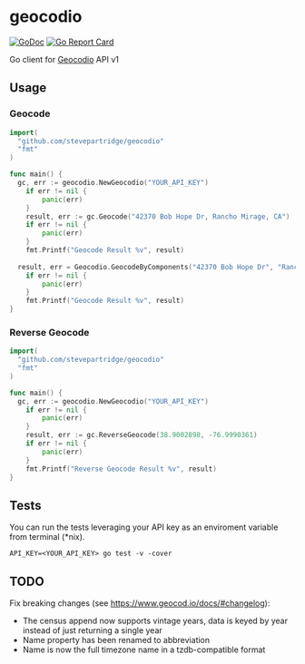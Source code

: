 # geocodio

[![GoDoc](https://godoc.org/github.com/stevepartridge/geocodio?status.svg)](https://godoc.org/github.com/stevepartridge/geocodio) [![Go Report Card](https://goreportcard.com/badge/github.com/stevepartridge/geocodio)](https://goreportcard.com/report/github.com/stevepartridge/geocodio)

Go client for [Geocodio](http://geocod.io) API v1

## Usage

### Geocode

```go
import(
  "github.com/stevepartridge/geocodio"
  "fmt"
)

func main() {
  gc, err := geocodio.NewGeocodio("YOUR_API_KEY")
	if err != nil {
		panic(err)
	}
	result, err := gc.Geocode("42370 Bob Hope Dr, Rancho Mirage, CA")
	if err != nil {
		panic(err)
	}
	fmt.Printf("Geocode Result %v", result)
	
  result, err = Geocodio.GeocodeByComponents("42370 Bob Hope Dr", "Rancho Mirage", "CA", "", "USA", "1")
	if err != nil {
		panic(err)
	}
	fmt.Printf("Geocode Result %v", result)
}
```

### Reverse Geocode

```go
import(
  "github.com/stevepartridge/geocodio"
  "fmt"
)

func main() {
  gc, err := geocodio.NewGeocodio("YOUR_API_KEY")
	if err != nil {
		panic(err)
	}
	result, err := gc.ReverseGeocode(38.9002898, -76.9990361)
	if err != nil {
		panic(err)
	}
	fmt.Printf("Reverse Geocode Result %v", result)
}
```

## Tests

You can run the tests leveraging your API key as an enviroment variable from terminal (\*nix).

```
API_KEY=<YOUR_API_KEY> go test -v -cover
```

TODO
-------
Fix breaking changes (see https://www.geocod.io/docs/#changelog):
  - The census append now supports vintage years, data is keyed by year instead of just returning a single year
  - Name property has been renamed to abbreviation
  - Name is now the full timezone name in a tzdb-compatible format
